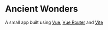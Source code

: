 # Ancient Wonders

A small app built using [Vue](https://v3.vuejs.org/guide/introduction.html), [Vue Router](https://next.router.vuejs.org/guide/migration/) and [Vite](https://vitejs.dev/guide/)

